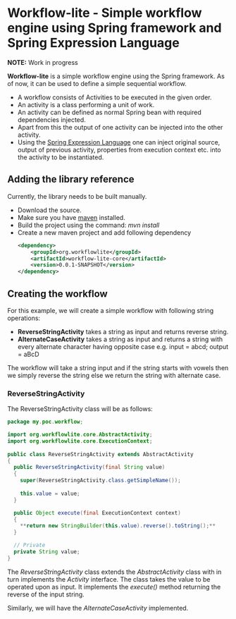 # Workflow-lite - Simple workflow engine using Spring framework and Spring Expression Language

**NOTE:** Work in progress

**Workflow-lite** is a simple workflow engine using the Spring framework. As of now, it can be used to define a simple sequential workflow. 
* A workflow consists of Activities to be executed in the given order.
* An activity is a class performing a unit of work.
* An activity can be defined as normal Spring bean with required dependencies injected.
* Apart from this the output of one activity can be injected into the other activity.
* Using the [Spring Expression Language](https://docs.spring.io/spring/docs/current/spring-framework-reference/html/expressions.html) one can inject original source, output of previous activity, properties from execution context etc. into the activity to be instantiated.

## Adding the library reference
Currently, the library needs to be built manually.
* Download the source.
* Make sure you have [maven](https://maven.apache.org/) installed.
* Build the project using the command: *mvn install*
* Create a new maven project and add following dependency
  	```xml
  	<dependency>
  		<groupId>org.workflowlite</groupId>
  		<artifactId>workflow-lite-core</artifactId>
  		<version>0.0.1-SNAPSHOT</version>
  	</dependency>
  	```

## Creating the workflow
For this example, we will create a simple workflow with following string operations:
* **ReverseStringActivity** takes a string as input and returns reverse string.
* **AlternateCaseActivity** takes a string as input and returns a string with every alternate character having opposite case e.g. input = abcd; output = aBcD

The workflow will take a string input and if the string starts with vowels then we simply reverse the string else we return the string with alternate case.

### ReverseStringActivity
The ReverseStringActivity class will be as follows:

```java
package my.poc.workflow;

import org.workflowlite.core.AbstractActivity;
import org.workflowlite.core.ExecutionContext;
  
public class ReverseStringActivity extends AbstractActivity
{
  public ReverseStringActivity(final String value)
  {
    super(ReverseStringActivity.class.getSimpleName());
    
    this.value = value;
  }

  public Object execute(final ExecutionContext context)
  {
    **return new StringBuilder(this.value).reverse().toString();**
  }

  // Private
  private String value;
}
```
   	
The *ReverseStringActivity* class extends the *AbstractActivity* class with in turn implements the *Activity* interface. The class takes the value to be operated upon as input. It implements the *execute()* method returning the reverse of the input string.

Similarly, we will have the *AlternateCaseActivity* implemented.   	